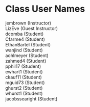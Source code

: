 # Class User Names

jembrown (Instructor)\
LizEve (Guest Instructor)\
dcomba (Student)\
Cfarme4 (Student)\
EthanBartel (Student)\
wanjind (Student)\
aohlmeyer (Student)\
zahmed4 (Student)\
pphil17 (Student)\
ewhart1 (Student)\
ckauf11 (Student)\
mguid73 (Student)\
ghurst2 (Student)\
whurst1 (Student)\
jacobssearight (Student)
